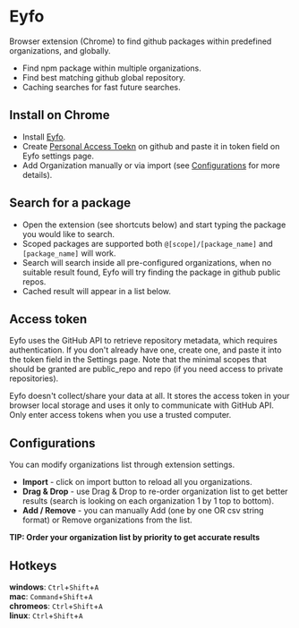 # Eyfo
Browser extension (Chrome) to find github packages within predefined organizations, and globally.

* Find npm package within multiple organizations.
* Find best matching github global repository. 
* Caching searches for fast future searches.

## Install on Chrome
* Install [Eyfo](https://chrome.google.com/webstore/detail/eyfo/kfndjpohnlhfifjmdmbddfnedicmlaif).
* Create [Personal Access Toekn](https://github.com/settings/tokens/new?scopes=repo&description=Eyfo%20Browser%20Extension) on github and paste it in token field on Eyfo settings page.  
* Add Organization manually or via import (see [Configurations](#configurations) for more details).

## Search for a package
* Open the extension (see shortcuts below) and start typing the package you would like to search.
* Scoped packages are supported both `@[scope]/[package_name]` and `[package_name]` will work.
* Search will search inside all pre-configured organizations, when no suitable result found, Eyfo will try finding the package in github public repos. 
* Cached result will appear in a list below.

## Access token
Eyfo uses the GitHub API to retrieve repository metadata, which requires authentication.
If you don't already have one, create one, and paste it into the token field in the Settings page. 
Note that the minimal scopes that should be granted are public_repo and repo (if you need access to private repositories).

Eyfo doesn't collect/share your data at all. It stores the access token in your browser local storage and uses it only to communicate with GitHub API.
Only enter access tokens when you use a trusted computer.

## Configurations
You can modify organizations list through extension settings.
  * <b>Import</b> - click on import button to reload all you organizations.
  * <b>Drag & Drop</b> - use Drag & Drop to re-order organization list to 
    get better results (search is looking on each organization 1 by 1 top to bottom).
  * <b>Add / Remove</b> - you can manually Add (one by one OR csv string format) or Remove organizations from the list.
 
 <b> TIP: Order your organization list by priority to get accurate results</b> 

## Hotkeys
<b>windows</b>: `Ctrl`+`Shift`+`A`<br/>
<b>mac</b>: `Command`+`Shift`+`A`<br/>
<b>chromeos</b>: `Ctrl`+`Shift`+`A`<br/>
<b>linux</b>: `Ctrl`+`Shift`+`A`<br/>
